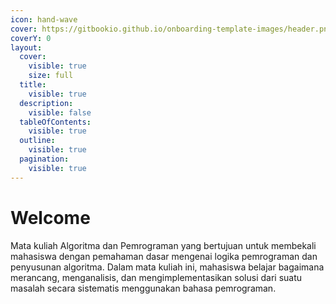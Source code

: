 ```yaml
---
icon: hand-wave
cover: https://gitbookio.github.io/onboarding-template-images/header.png
coverY: 0
layout:
  cover:
    visible: true
    size: full
  title:
    visible: true
  description:
    visible: false
  tableOfContents:
    visible: true
  outline:
    visible: true
  pagination:
    visible: true
---
```


# Welcome

Mata kuliah Algoritma dan Pemrograman yang bertujuan untuk membekali mahasiswa dengan pemahaman dasar mengenai logika pemrograman dan penyusunan algoritma. Dalam mata kuliah ini, mahasiswa belajar bagaimana merancang, menganalisis, dan mengimplementasikan solusi dari suatu masalah secara sistematis menggunakan bahasa pemrograman.
